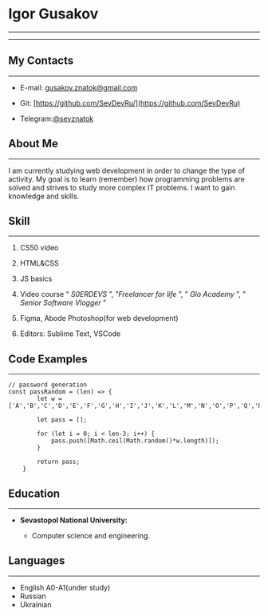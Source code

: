 # Igor Gusakov   

------------------
------------------
## My Contacts
------
* E-mail: gusakov.znatok@gmail.com

* Git: [https://github.com/SevDevRu/](https://github.com/SevDevRu)

* Telegram:[@sevznatok](https://t.me/sevznatok)


## About Me
------------
I am currently studying web development in order to change the type of activity. My goal is to learn (remember) how programming problems are solved and strives to study more complex IT problems. I want to gain knowledge and skills.

## Skill 
--------------
1. CS50 video 

2. HTML&CSS

3. JS basics

4. Video course “ *S0ERDEVS* ”, ”_Freelancer for life_ ”, ” *Glo Academy* ”, ” *Senior Software Vlogger* ”

5. Figma, Abode Photoshop(for web development)

6. Editors: Sublime Text, VSCode

## Code Examples 
-------------

```
// password generation
const passRandom = (len) => {
        let w = ['A','B','C','D','E','F','G','H','I','J','K','L','M','N','O','P','Q','R','S','T','U','V','W','X','Y','Z','a','b','c','d','e','f','g','h','i','j','k','l','m','n','o','p','q','r','s','t','u','v','w','x','y','z',0,1,2,3,4,5,6,7,8,9,'!','№',';','%',':','?','*','(',')','_','+','='];
       
        let pass = [];

        for (let i = 0; i < len-3; i++) {
            pass.push([Math.ceil(Math.random()*w.length)]);            
        }

        return pass;
    } 
```

## Education
------------
* __Sevastopol National University:__

   * Сomputer science and engineering.


## Languages
---------
* English A0-A1(under study)
* Russian
* Ukrainian
